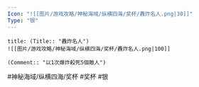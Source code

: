 ```yaml
---
Icon: "![[图片/游戏攻略/神秘海域/纵横四海/奖杯/轟炸名人.png|30]]"
Type: "银"
---
```

```ad-common-silver-trophy
title: (Title:: "轟炸名人")
![[图片/游戏攻略/神秘海域/纵横四海/奖杯/轟炸名人.png|100]]

(Comment:: "以1次爆炸殺死5個敵人")
```

#神秘海域/纵横四海/奖杯 #奖杯 #银
